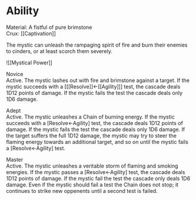 # Ability
Material: A fistful of pure brimstone<br>Crux: [[Captivation]]

The mystic can unleash the rampaging spirit of fire and burn their enemies to cinders, or at least scorch them severely.

![[Mystical Power]]

Novice<br>Active. The mystic lashes out with fire and brimstone against a target. If the mystic succeeds with a \[[[Resolve]]←[[Agility]]\] test, the cascade deals 1D12 points of damage. If the mystic fails the test the cascade deals only 1D6 damage.

Adept<br>Active. The mystic unleashes a Chain of burning energy. If the mystic succeeds with a \[Resolve←Agility\] test, the cascade deals 1D12 points of damage. If the mystic fails the test the cascade deals only 1D6 damage. If the target suffers the full 1D12 damage, the mystic may try to steer the flaming energy towards an additional target, and so on until the mystic fails a \[Resolve←Agility\] test.

Master<br>Active. The mystic unleashes a veritable storm of flaming and smoking energies. If the mystic passes a \[Resolve←Agility\] test, the cascade deals 1D12 points of damage. If the mystic fail the test the cascade only deals 1D6 damage. Even if the mystic should fail a test the Chain does not stop; it continues to strike new oppenents until a second test is failed.